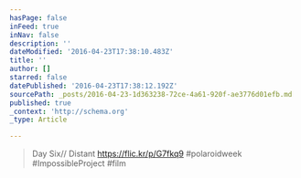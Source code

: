 ```yaml
---
hasPage: false
inFeed: true
inNav: false
description: ''
dateModified: '2016-04-23T17:38:10.483Z'
title: ''
author: []
starred: false
datePublished: '2016-04-23T17:38:12.192Z'
sourcePath: _posts/2016-04-23-1d363238-72ce-4a61-920f-ae3776d01efb.md
published: true
_context: 'http://schema.org'
_type: Article

---
```

> Day Six// Distant https://flic.kr/p/G7fkq9 \#polaroidweek \#ImpossibleProject \#film